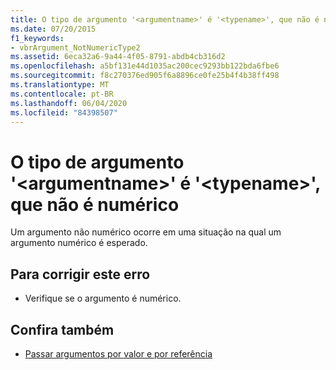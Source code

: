 ```yaml
---
title: O tipo de argumento '<argumentname>' é '<typename>', que não é numérico
ms.date: 07/20/2015
f1_keywords:
- vbrArgument_NotNumericType2
ms.assetid: 6eca32a6-9a44-4f05-8791-abdb4cb316d2
ms.openlocfilehash: a5bf131e44d1035ac200cec9293bb122bda6fbe6
ms.sourcegitcommit: f8c270376ed905f6a8896ce0fe25b4f4b38ff498
ms.translationtype: MT
ms.contentlocale: pt-BR
ms.lasthandoff: 06/04/2020
ms.locfileid: "84398507"
---
```

# <a name="type-of-argument-argumentname-is-typename-which-is-not-numeric"></a>O tipo de argumento '\<argumentname>' é '\<typename>', que não é numérico
Um argumento não numérico ocorre em uma situação na qual um argumento numérico é esperado.  
  
## <a name="to-correct-this-error"></a>Para corrigir este erro  
  
- Verifique se o argumento é numérico.  
  
## <a name="see-also"></a>Confira também

- [Passar argumentos por valor e por referência](../programming-guide/language-features/procedures/passing-arguments-by-value-and-by-reference.md)
